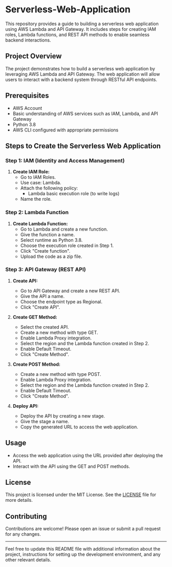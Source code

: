 # Serverless-Web-Application
This repository provides a guide to building a serverless web application using AWS Lambda and API Gateway. It includes steps for creating IAM roles, Lambda functions, and REST API methods to enable seamless backend interactions.

## Project Overview

The project demonstrates how to build a serverless web application by leveraging AWS Lambda and API Gateway. The web application will allow users to interact with a backend system through RESTful API endpoints.

## Prerequisites

- AWS Account
- Basic understanding of AWS services such as IAM, Lambda, and API Gateway
- Python 3.8
- AWS CLI configured with appropriate permissions

## Steps to Create the Serverless Web Application

### Step 1: IAM (Identity and Access Management)

1. **Create IAM Role:**
   - Go to IAM Roles.
   - Use case: Lambda.
   - Attach the following policy:
     - Lambda basic execution role (to write logs)
   - Name the role.

### Step 2: Lambda Function

1. **Create Lambda Function:**
   - Go to Lambda and create a new function.
   - Give the function a name.
   - Select runtime as Python 3.8.
   - Choose the execution role created in Step 1.
   - Click "Create function".
   - Upload the code as a zip file.

### Step 3: API Gateway (REST API)

1. **Create API:**
   - Go to API Gateway and create a new REST API.
   - Give the API a name.
   - Choose the endpoint type as Regional.
   - Click "Create API".

2. **Create GET Method:**
   - Select the created API.
   - Create a new method with type GET.
   - Enable Lambda Proxy integration.
   - Select the region and the Lambda function created in Step 2.
   - Enable Default Timeout.
   - Click "Create Method".

3. **Create POST Method:**
   - Create a new method with type POST.
   - Enable Lambda Proxy integration.
   - Select the region and the Lambda function created in Step 2.
   - Enable Default Timeout.
   - Click "Create Method".

4. **Deploy API:**
   - Deploy the API by creating a new stage.
   - Give the stage a name.
   - Copy the generated URL to access the web application.

## Usage

- Access the web application using the URL provided after deploying the API.
- Interact with the API using the GET and POST methods.

## License

This project is licensed under the MIT License. See the [LICENSE](LICENSE) file for more details.

## Contributing

Contributions are welcome! Please open an issue or submit a pull request for any changes.

---

Feel free to update this README file with additional information about the project, instructions for setting up the development environment, and any other relevant details.
